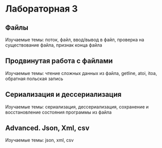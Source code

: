 # Лабораторная 3

## Файлы

Изучаемые темы: поток, файл, ввод/вывод в файл, проверка на существование файла, признак конца файла

## Продвинутая работа с файлами

Изучаемые темы: чтение сложных данных из файла, getline, atoi, itoa, обратная польская запись

## Сериализация и дессериализация

Изучаемые темы: сериализация, дессериализация, сохранение и восстановление состояния программы из файла

## Advanced. Json, Xml, csv

Изучаемые темы: json, xml, csv